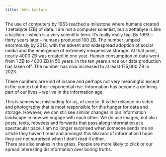 ```yaml
---
title: John Lecture
---
```

The use of computers by 1963 reached a milestone where humans created 1 zettabyte (ZB) of data.   I am not a computer scientist, but a zettabyte is like a kajillion – which is a very scientific term.  It’s really really big.   By 1993 – thirty years later – humans produced 100 ZB.   The number jumped enormously by 2013, with the advent and widespread adoption of social media and the emergence of extremely inexpensive storage.   At that point, nearly 4000 ZB was created in one year.    Human consumption of data went from 1 ZB to 4000 ZB in 50 years.   In the ten years since our data production has taken off.    The number has now increased to at least 175,000 ZB in 2023. 

These numbers are kind of insane and perhaps not very meaningful except in the context of their exponential rise.   Information has become a defining part of our lives – we live in the information age.   

This is somewhat misleading for us, of course.   It is the reliance on video and photography that is most responsible for this hunger for data and storage.   However, we can still see similar changes in our information landscape in how we engage with each other.    We do use images, but also posts, texts, retweets and forwards that pass along information at a spectacular pace.   I am no longer surprised when someone sends me an article they haven’t read and amongst this blizzard of information I hope they are not surprised when I don’t read it either.   
There are also snakes in the grass.  People are more likely to click or our spread interesting disinformation over boring truths.
